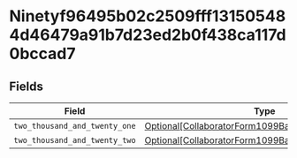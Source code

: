 # Ninetyf96495b02c2509fff131505484d46479a91b7d23ed2b0f438ca117d0bccad7


## Fields

| Field                                                                                                                   | Type                                                                                                                    | Required                                                                                                                | Description                                                                                                             |
| ----------------------------------------------------------------------------------------------------------------------- | ----------------------------------------------------------------------------------------------------------------------- | ----------------------------------------------------------------------------------------------------------------------- | ----------------------------------------------------------------------------------------------------------------------- |
| `two_thousand_and_twenty_one`                                                                                           | [Optional[CollaboratorForm1099BalancesUpdateRequest]](../../models/shared/collaboratorform1099balancesupdaterequest.md) | :heavy_minus_sign:                                                                                                      | N/A                                                                                                                     |
| `two_thousand_and_twenty_two`                                                                                           | [Optional[CollaboratorForm1099BalancesUpdateRequest]](../../models/shared/collaboratorform1099balancesupdaterequest.md) | :heavy_minus_sign:                                                                                                      | N/A                                                                                                                     |